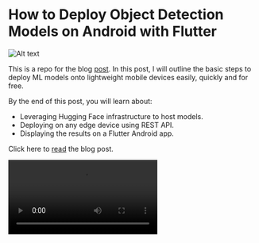 # How to Deploy Object Detection Models on Android with Flutter



![Alt text](https://dicksonneoh.com/images/portfolio/how_to_deploy_od_models_on_android_with_flutter/post_image.png "a title")

This is a repo for the blog [post](https://dicksonneoh.com/portfolio/how_to_deploy_od_models_on_android_with_flutter/).
In this post, I will outline the basic steps to deploy ML models onto lightweight mobile devices easily, quickly and for free.

By the end of this post, you will learn about:

+ Leveraging Hugging Face infrastructure to host models.
+ Deploying on any edge device using REST API.
+ Displaying the results on a Flutter Android app.

Click here to [read](https://dicksonneoh.com/portfolio/how_to_deploy_od_models_on_android_with_flutter/) the blog post.

![Vid](https://github.com/dnth/dl-android-hf-blogpost/blob/cff9aeebfe2961b9462a91a1e8d6c4022090ee37/output.mp4)
